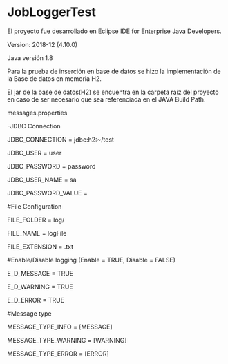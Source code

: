# JobLoggerTest

El proyecto fue desarrollado en Eclipse IDE for Enterprise Java Developers.

Version: 2018-12 (4.10.0)

Java versión 1.8

Para la prueba de inserción en base de datos se hizo la implementación de la Base de datos en memoria H2.

El jar de la base de datos(H2) se encuentra en la carpeta raíz del proyecto en caso de ser necesario que sea referenciada en el JAVA Build Path.

messages.properties

-JDBC Connection


JDBC_CONNECTION = jdbc:h2:~/test


JDBC_USER = user

JDBC_PASSWORD = password

JDBC_USER_NAME = sa

JDBC_PASSWORD_VALUE =


#File Configuration

FILE_FOLDER = log/

FILE_NAME = logFile

FILE_EXTENSION = .txt

#Enable/Disable logging (Enable = TRUE, Disable = FALSE)

E_D_MESSAGE = TRUE

E_D_WARNING = TRUE

E_D_ERROR = TRUE

#Message type

MESSAGE_TYPE_INFO = [MESSAGE]

MESSAGE_TYPE_WARNING = [WARNING]

MESSAGE_TYPE_ERROR = [ERROR]

